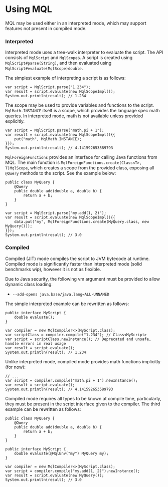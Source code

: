 # Using MQL
MQL may be used either in an interpreted mode, which may support features not present in compiled mode.

### Interpreted
Interpreted mode uses a tree-walk interpreter to evaluate the script. The API consists of `MqlScript` and `MqlScope`s.
A script is created using `MqlScript#parse(String)`, and then evaluated using `MqlScript#evaluate(MqlScope)double`.

The simplest example of interpreting a script is as follows:
```
var script = MqlScript.parse("1.234");
var result = script.evaluate(new MqlScopeImpl());
System.out.println(result); // 1.234
```

The scope may be used to provide variables and functions to the script. `MqlMath.INSTANCE` itself is a scope, which
provides the language spec math queries. In interpreted mode, math is not available unless provided explicitly.

```
var script = MqlScript.parse("math.pi + 1");
var result = script.evaluate(new MqlScopeImpl(){{
    put("math", MqlMath.INSTANCE);
}});
System.out.println(result); // 4.141592653589793
```

`MqlForeignFunctions` provides an interface for calling Java functions from MQL. The main function is
`MqlForeignFunctions.create(Class<T>, T)MqlScope`, which creates a scope from the provided class,
exposing all `@Query` methods to the script. See the example below:

```
public class MyQuery {
    @Query
    public double add(double a, double b) {
        return a + b;
    }
}

var script = MqlScript.parse("my.add(1, 2)");
var result = script.evaluate(new MqlScopeImpl(){{
    data.put("my", MqlForeignFunctions.create(MyQuery.class, new MyQuery()));
}});
System.out.println(result); // 3.0
```

### Compiled
Compiled (JIT) mode compiles the script to JVM bytecode at runtime. Compiled mode is significantly faster than
interpreted mode (solid benchmarks wip), however it is not as flexible.

Due to Java security, the following vm argument must be provided to allow dynamic class loading:
- `--add-opens java.base/java.lang=ALL-UNNAMED`

The simple interpreted example can be rewritten as follows:
```
public interface MyScript {
    double evaluate();
}

var compiler = new MqlCompiler<>(MyScript.class);
var scriptClass = compiler.compile("1.234"); // Class<MyScript>
var script = scriptClass.newInstance(); // Deprecated and unsafe, handle errors in real usage
var result = script.evaluate();
System.out.println(result); // 1.234
```

Unlike interpreted mode, compiled mode provides math functions implicitly (for now):

```
// ...
var script = compiler.compile("math.pi + 1").newInstance();
var result = script.evaluate();
System.out.println(result); // 4.141592653589793
```

Compiled mode requires all types to be known at compile time, particularly, they must be present in the
script interface given to the compiler. The third example can be rewritten as follows:

```
public class MyQuery {
    @Query
    public double add(double a, double b) {
        return a + b;
    }
}

public interface MyScript {
    double evaluate(@MqlEnv("my") MyQuery my);
}

var compiler = new MqlCompiler<>(MyScript.class);
var script = compiler.compile("my.add(1, 2)").newInstance();
var result = script.evaluate(new MyQuery());
System.out.println(result); // 3.0
```
